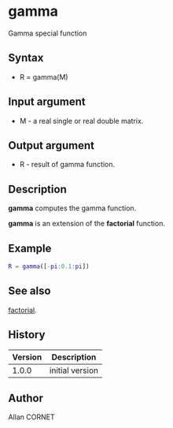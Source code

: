

# gamma

Gamma special function

## Syntax

- R = gamma(M)

## Input argument

 - M - a real single or real double matrix.

## Output argument

 - R - result of gamma function.

## Description


  <p><b>gamma</b> computes the gamma function.</p>
  <p><b>gamma</b> is an extension of the <b>factorial</b> function.</p>


## Example

```matlab
R = gamma([-pi:0.1:pi])
```

## See also

[factorial](factorial.md).
## History

|Version|Description|
|------|------|
|1.0.0|initial version|


## Author

Allan CORNET



